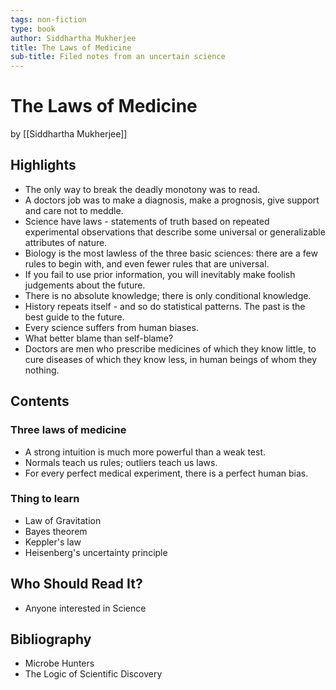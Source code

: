 ```yaml
---
tags: non-fiction
type: book
author: Siddhartha Mukherjee
title: The Laws of Medicine
sub-title: Filed notes from an uncertain science
---
```


# The Laws of Medicine
by [[Siddhartha Mukherjee]]

## Highlights
* The only way to break the deadly monotony was to read.
* A doctors job was to make a diagnosis, make a prognosis, give support and care not to meddle.
* Science have laws - statements of truth based on repeated experimental observations that describe some universal or generalizable attributes of nature.
* Biology is the most lawless of the three basic sciences: there are a few rules to begin with, and even fewer rules that are universal.
* If you fail to use prior information, you will inevitably make foolish judgements about the future.
* There is no absolute knowledge; there is only conditional knowledge.
* History repeats itself - and so do statistical patterns. The past is the best guide to the future.
* Every science suffers from human biases.
* What better blame than self-blame?
* Doctors are men who prescribe medicines of which they know little, to cure diseases of which they know less, in human beings of whom they nothing.

## Contents
### Three laws of medicine
* A strong intuition is much more powerful than a weak test.
* Normals teach us rules; outliers teach us laws.
* For every perfect medical experiment, there is a perfect human bias.

### Thing to learn
* Law of Gravitation
* Bayes theorem
* Keppler's law
* Heisenberg's uncertainty principle

## Who Should Read It?
* Anyone interested in Science

## Bibliography
* Microbe Hunters
* The Logic of Scientific Discovery
